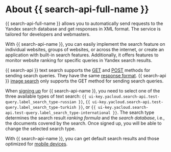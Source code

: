 # About {{ search-api-full-name }}

{{ search-api-full-name }} allows you to automatically send requests to the Yandex search database and get responses in XML format. The service is tailored for developers and webmasters.

With {{ search-api-name }}, you can easily implement the search feature on individual websites, groups of websites, or across the internet, or create an application with built-in search features. Additionally, it offers features to monitor website ranking for specific queries in Yandex search results.

{{ search-api }} text search supports the [GET](get-request.md) and [POST](post-request.md) methods for sending search queries. They have the same [response format](response.md). {{ search-api }} [image search](./pic-search.md) only supports the GET method for sending search queries.

When [signing up](../operations/registration.md) for {{ search-api-name }}, you need to select one of the three available types of text search: `{{ ui-key.yacloud.search-api.test-query.label_search_type-russian }}`, `{{ ui-key.yacloud.search-api.test-query.label_search_type-turkish }}`, or `{{ ui-key.yacloud.search-api.test-query.label_search_type-international }}`. The search type determines the search result _ranking formula_ and the _search database_, i.e., the documents covered by the search. Once signed up, you will be able to change the selected search type.

With {{ search-api-name }}, you can get default search results and those optimized for [mobile devices](../operations/mobile.md).

